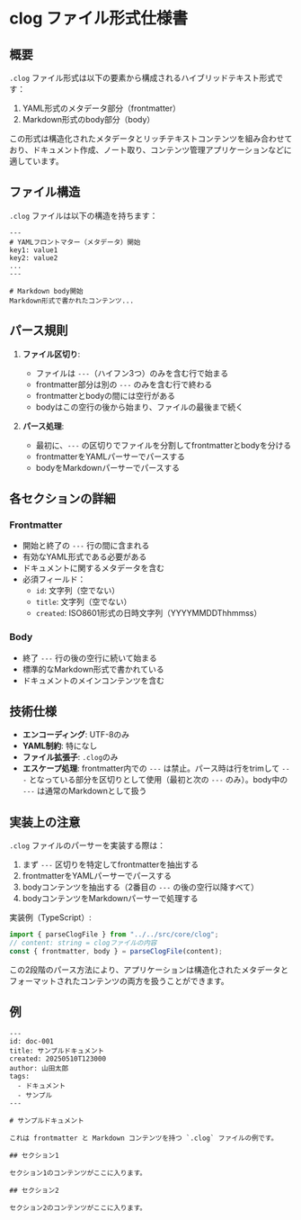 # clog ファイル形式仕様書

## 概要

`.clog` ファイル形式は以下の要素から構成されるハイブリッドテキスト形式です：

1. YAML形式のメタデータ部分（frontmatter）
2. Markdown形式のbody部分（body）

この形式は構造化されたメタデータとリッチテキストコンテンツを組み合わせており、ドキュメント作成、ノート取り、コンテンツ管理アプリケーションなどに適しています。

## ファイル構造

`.clog` ファイルは以下の構造を持ちます：

```
---
# YAMLフロントマター（メタデータ）開始
key1: value1
key2: value2
...
---

# Markdown body開始
Markdown形式で書かれたコンテンツ...
```

## パース規則

1. **ファイル区切り**:

   - ファイルは `---`（ハイフン3つ）のみを含む行で始まる
   - frontmatter部分は別の `---` のみを含む行で終わる
   - frontmatterとbodyの間には空行がある
   - bodyはこの空行の後から始まり、ファイルの最後まで続く

2. **パース処理**:
   - 最初に、`---` の区切りでファイルを分割してfrontmatterとbodyを分ける
   - frontmatterをYAMLパーサーでパースする
   - bodyをMarkdownパーサーでパースする

## 各セクションの詳細

### Frontmatter

- 開始と終了の `---` 行の間に含まれる
- 有効なYAML形式である必要がある
- ドキュメントに関するメタデータを含む
- 必須フィールド：
  - `id`: 文字列（空でない）
  - `title`: 文字列（空でない）
  - `created`: ISO8601形式の日時文字列（YYYYMMDDThhmmss）

### Body

- 終了 `---` 行の後の空行に続いて始まる
- 標準的なMarkdown形式で書かれている
- ドキュメントのメインコンテンツを含む

## 技術仕様

- **エンコーディング**: UTF-8のみ
- **YAML制約**: 特になし
- **ファイル拡張子**: `.clog`のみ
- **エスケープ処理**: frontmatter内での `---` は禁止。パース時は行をtrimして `---` となっている部分を区切りとして使用（最初と次の `---` のみ）。body中の `---` は通常のMarkdownとして扱う

## 実装上の注意

`.clog` ファイルのパーサーを実装する際は：

1. まず `---` 区切りを特定してfrontmatterを抽出する
2. frontmatterをYAMLパーサーでパースする
3. bodyコンテンツを抽出する（2番目の `---` の後の空行以降すべて）
4. bodyコンテンツをMarkdownパーサーで処理する

実装例（TypeScript）:

```ts
import { parseClogFile } from "../../src/core/clog";
// content: string = clogファイルの内容
const { frontmatter, body } = parseClogFile(content);
```

この2段階のパース方法により、アプリケーションは構造化されたメタデータとフォーマットされたコンテンツの両方を扱うことができます。

## 例

```
---
id: doc-001
title: サンプルドキュメント
created: 20250510T123000
author: 山田太郎
tags:
  - ドキュメント
  - サンプル
---

# サンプルドキュメント

これは frontmatter と Markdown コンテンツを持つ `.clog` ファイルの例です。

## セクション1

セクション1のコンテンツがここに入ります。

## セクション2

セクション2のコンテンツがここに入ります。
```
